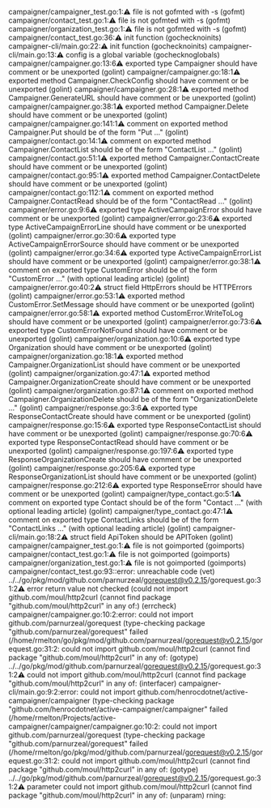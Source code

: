 campaigner/campaigner_test.go:1::warning: file is not gofmted with -s (gofmt)
campaigner/contact_test.go:1::warning: file is not gofmted with -s (gofmt)
campaigner/organization_test.go:1::warning: file is not gofmted with -s (gofmt)
campaigner/contact_test.go:36::warning: init function (gochecknoinits)
campaigner-cli/main.go:22::warning: init function (gochecknoinits)
campaigner-cli/main.go:13::warning: config is a global variable (gochecknoglobals)
campaigner/campaigner.go:13:6:warning: exported type Campaigner should have comment or be unexported (golint)
campaigner/campaigner.go:18:1:warning: exported method Campaigner.CheckConfig should have comment or be unexported (golint)
campaigner/campaigner.go:28:1:warning: exported method Campaigner.GenerateURL should have comment or be unexported (golint)
campaigner/campaigner.go:38:1:warning: exported method Campaigner.Delete should have comment or be unexported (golint)
campaigner/campaigner.go:141:1:warning: comment on exported method Campaigner.Put should be of the form "Put ..." (golint)
campaigner/contact.go:14:1:warning: comment on exported method Campaigner.ContactList should be of the form "ContactList ..." (golint)
campaigner/contact.go:51:1:warning: exported method Campaigner.ContactCreate should have comment or be unexported (golint)
campaigner/contact.go:95:1:warning: exported method Campaigner.ContactDelete should have comment or be unexported (golint)
campaigner/contact.go:112:1:warning: comment on exported method Campaigner.ContactRead should be of the form "ContactRead ..." (golint)
campaigner/error.go:9:6:warning: exported type ActiveCampaignError should have comment or be unexported (golint)
campaigner/error.go:23:6:warning: exported type ActiveCampaignErrorLine should have comment or be unexported (golint)
campaigner/error.go:30:6:warning: exported type ActiveCampaignErrorSource should have comment or be unexported (golint)
campaigner/error.go:34:6:warning: exported type ActiveCampaignErrorList should have comment or be unexported (golint)
campaigner/error.go:38:1:warning: comment on exported type CustomError should be of the form "CustomError ..." (with optional leading article) (golint)
campaigner/error.go:40:2:warning: struct field HttpErrors should be HTTPErrors (golint)
campaigner/error.go:53:1:warning: exported method CustomError.SetMessage should have comment or be unexported (golint)
campaigner/error.go:58:1:warning: exported method CustomError.WriteToLog should have comment or be unexported (golint)
campaigner/error.go:73:6:warning: exported type CustomErrorNotFound should have comment or be unexported (golint)
campaigner/organization.go:10:6:warning: exported type Organization should have comment or be unexported (golint)
campaigner/organization.go:18:1:warning: exported method Campaigner.OrganizationList should have comment or be unexported (golint)
campaigner/organization.go:47:1:warning: exported method Campaigner.OrganizationCreate should have comment or be unexported (golint)
campaigner/organization.go:87:1:warning: comment on exported method Campaigner.OrganizationDelete should be of the form "OrganizationDelete ..." (golint)
campaigner/response.go:3:6:warning: exported type ResponseContactCreate should have comment or be unexported (golint)
campaigner/response.go:15:6:warning: exported type ResponseContactList should have comment or be unexported (golint)
campaigner/response.go:70:6:warning: exported type ResponseContactRead should have comment or be unexported (golint)
campaigner/response.go:197:6:warning: exported type ResponseOrganizationCreate should have comment or be unexported (golint)
campaigner/response.go:205:6:warning: exported type ResponseOrganizationList should have comment or be unexported (golint)
campaigner/response.go:212:6:warning: exported type ResponseError should have comment or be unexported (golint)
campaigner/type_contact.go:5:1:warning: comment on exported type Contact should be of the form "Contact ..." (with optional leading article) (golint)
campaigner/type_contact.go:47:1:warning: comment on exported type ContactLinks should be of the form "ContactLinks ..." (with optional leading article) (golint)
campaigner-cli/main.go:18:2:warning: struct field ApiToken should be APIToken (golint)
campaigner/campaigner_test.go:1::warning: file is not goimported (goimports)
campaigner/contact_test.go:1::warning: file is not goimported (goimports)
campaigner/organization_test.go:1::warning: file is not goimported (goimports)
campaigner/contact_test.go:93::error: unreachable code (vet)
../../go/pkg/mod/github.com/parnurzeal/gorequest@v0.2.15/gorequest.go:31:2:warning: error return value not checked (could not import github.com/moul/http2curl (cannot find package "github.com/moul/http2curl" in any of:) (errcheck)
campaigner/campaigner.go:10:2:error: could not import github.com/parnurzeal/gorequest (type-checking package "github.com/parnurzeal/gorequest" failed (/home/rmelton/go/pkg/mod/github.com/parnurzeal/gorequest@v0.2.15/gorequest.go:31:2: could not import github.com/moul/http2curl (cannot find package "github.com/moul/http2curl" in any of: (gotype)
../../go/pkg/mod/github.com/parnurzeal/gorequest@v0.2.15/gorequest.go:31:2:warning: could not import github.com/moul/http2curl (cannot find package "github.com/moul/http2curl" in any of: (interfacer)
campaigner-cli/main.go:9:2:error: could not import github.com/henrocdotnet/active-campaigner/campaigner (type-checking package "github.com/henrocdotnet/active-campaigner/campaigner" failed (/home/rmelton/Projects/active-campaigner/campaigner/campaigner.go:10:2: could not import github.com/parnurzeal/gorequest (type-checking package "github.com/parnurzeal/gorequest" failed (/home/rmelton/go/pkg/mod/github.com/parnurzeal/gorequest@v0.2.15/gorequest.go:31:2: could not import github.com/moul/http2curl (cannot find package "github.com/moul/http2curl" in any of: (gotype)
../../go/pkg/mod/github.com/parnurzeal/gorequest@v0.2.15/gorequest.go:31:2:warning: parameter could not import github.com/moul/http2curl (cannot find package "github.com/moul/http2curl" in any of: (unparam)
rning:
